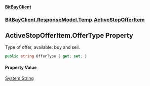 #### [BitBayClient](./index.md 'index')
### [BitBayClient.ResponseModel.Temp](./BitBayClient-ResponseModel-Temp.md 'BitBayClient.ResponseModel.Temp').[ActiveStopOfferItem](./BitBayClient-ResponseModel-Temp-ActiveStopOfferItem.md 'BitBayClient.ResponseModel.Temp.ActiveStopOfferItem')
## ActiveStopOfferItem.OfferType Property
Type of offer, available: buy and sell.  
```csharp
public string OfferType { get; set; }
```
#### Property Value
[System.String](https://docs.microsoft.com/en-us/dotnet/api/System.String 'System.String')  
